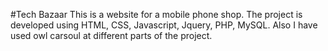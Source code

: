 #Tech Bazaar
This is a website for a mobile phone shop. The project is developed using HTML, CSS, Javascript, Jquery, PHP, MySQL. Also I have used owl carsoul at different parts of the project.  